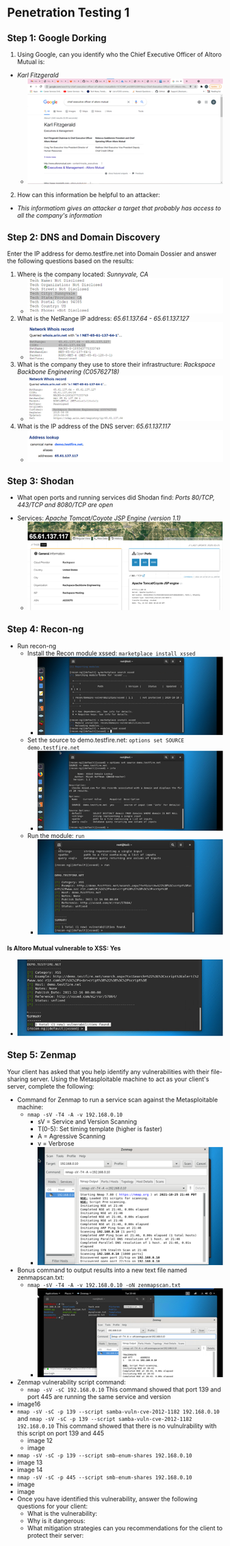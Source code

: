 # Penetration Testing 1

## Step 1: Google Dorking
1. Using Google, can you identify who the Chief Executive Officer of Altoro Mutual is:
* *Karl Fitzgerald*
  * ![alt_text](HW16/image1.png)
2. How can this information be helpful to an attacker:
* *This informatiom gives an attacker a target that probably has access to all the company's information*
## Step 2: DNS and Domain Discovery
Enter the IP address for demo.testfire.net into Domain Dossier and answer the following questions based on the results:
1. Where is the company located: *Sunnyvale, CA*
    * ![alt_text](HW16/image2.png)
2. What is the NetRange IP address: *65.61.137.64 - 65.61.137.127*
    * ![alt_text](HW16/image3.png)
3. What is the company they use to store their infrastructure: *Rackspace Backbone Engineering (C05762718)*
    * ![alt_text](HW16/image4.png)
4. What is the IP address of the DNS server: *65.61.137.117*
    * ![alt_text](HW16/image5.png)
## Step 3: Shodan
- What open ports and running services did Shodan find: *Ports 80/TCP, 443/TCP and 8080/TCP are open*
* Services: *Apache Tomcat/Coyote JSP Engine (version 1.1)*
  * ![alt_text](HW16/image6.png)
## Step 4: Recon-ng
- Run recon-ng
  - Install the Recon module xssed: `marketplace install xssed`
       * ![alt_text](HW16/image7.png)
  - Set the source to demo.testfire.net: `options set SOURCE demo.testfire.net`
      * ![alt_text](HW16/image8.png)
  - Run the module: `run`
      * ![alt_text](HW16/image9.png)
#### Is Altoro Mutual vulnerable to XSS: Yes
   * ![alt_text](HW16/image10.png)

## Step 5: Zenmap
Your client has asked that you help identify any vulnerabilities with their file-sharing server. Using the Metasploitable machine to act as your client's server, complete the following:
- Command for Zenmap to run a service scan against the Metasploitable machine:
  - `nmap -sV -T4 -A -v 192.168.0.10` 
    - sV = Service and Version Scanning 
    - T(0-5): Set timing template (higher is faster) 
    - A = Agressive Scanning
    - v = Verbrose
    * ![alt_text](HW16/image11.png)
- Bonus command to output results into a new text file named zenmapscan.txt: 
  - `nmap -sV -T4 -A -v 192.168.0.10 -oN zenmapscan.txt`
     * ![alt_text](HW16/image15.png)
- Zenmap vulnerability script command: 
  - `nmap -sV -sC 192.168.0.10` This command showed that port 139 and port 445 are running the same service and version
 - image16  
- `nmap -sV -sC -p 139 --script samba-vuln-cve-2012-1182 192.168.0.10` and `nmap -sV -sC -p 139 --script samba-vuln-cve-2012-1182 192.168.0.10` This command showed that there is no vulnulrability with this script on port 139 and 445 
  - image 12
  - image 
-  `nmap -sV -sC -p 139 --script smb-enum-shares 192.168.0.10`
  - image 13
  - image 14
-  `nmap -sV -sC -p 445 --script smb-enum-shares 192.168.0.10`
  - image
  - image
- Once you have identified this vulnerability, answer the following questions for your client:
  - What is the vulnerability:
  - Why is it dangerous:
  - What mitigation strategies can you recommendations for the client to protect their server:
